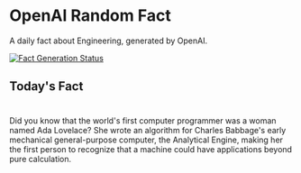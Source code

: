 
# OpenAI Random Fact
A daily fact about Engineering, generated by OpenAI.

[![Fact Generation Status](https://github.com/MarioVidoni/openai-daily-fact/actions/workflows/main.yml/badge.svg)](https://github.com/MarioVidoni/openai-daily-fact/actions/workflows/main.yml)

## Today's Fact
# 
Did you know that the world's first computer programmer was a woman named Ada Lovelace? She wrote an algorithm for Charles Babbage's early mechanical general-purpose computer, the Analytical Engine, making her the first person to recognize that a machine could have applications beyond pure calculation.